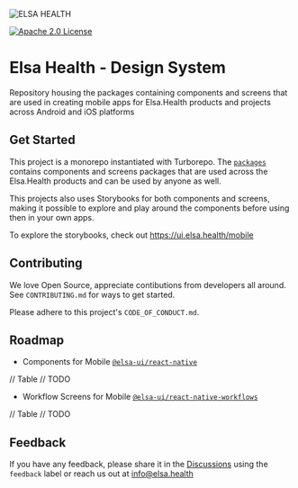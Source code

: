 ![ELSA HEALTH](https://www.elsa.health/elsa-logo.png)

[![Apache 2.0 License](https://img.shields.io/badge/License-Apache%202.0-yellow.svg)](https://opensource.org/licenses/Apache-2.0)

# Elsa Health - Design System

Repository housing the packages containing components and screens that are used in creating mobile apps for Elsa.Health products and projects across Android and iOS platforms

## Get Started

This project is a monorepo instantiated with Turborepo. The [`packages`]() contains components and screens packages that are used across the Elsa.Health products and can be used by anyone as well.

This projects also uses Storybooks for both components and screens, making it possible to explore and play around the components before using then in your own apps.

To explore the storybooks, check out https://ui.elsa.health/mobile

## Contributing

We love Open Source, appreciate contibutions from developers all around. See `CONTRIBUTING.md` for ways to get started.

Please adhere to this project's `CODE_OF_CONDUCT.md`.

## Roadmap

-   Components for Mobile [`@elsa-ui/react-native`](./packages/react-native-ui/)

// Table
// TODO

-   Workflow Screens for Mobile [`@elsa-ui/react-native-workflows`](./packages/react-native-workflows/)

// Table
// TODO

## Feedback

If you have any feedback, please share it in the [Discussions](https://github.com/Elsa-Health/design-system/discussions)
using the `feedback` label or reach us out at info@elsa.health
